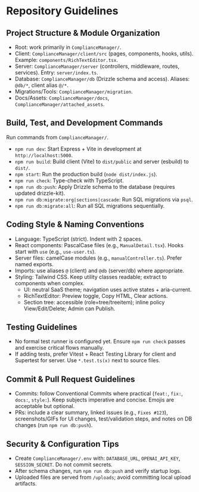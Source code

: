# Repository Guidelines

## Project Structure & Module Organization
- Root: work primarily in `ComplianceManager/`.
- Client: `ComplianceManager/client/src` (pages, components, hooks, utils). Example: `components/RichTextEditor.tsx`.
- Server: `ComplianceManager/server` (controllers, middleware, routes, services). Entry: `server/index.ts`.
- Database: `ComplianceManager/db` (Drizzle schema and access). Aliases: `@db/*`, client alias `@/*`.
- Migrations/Tools: `ComplianceManager/migration`.
- Docs/Assets: `ComplianceManager/docs`, `ComplianceManager/attached_assets`.

## Build, Test, and Development Commands
Run commands from `ComplianceManager/`.
- `npm run dev`: Start Express + Vite in development at `http://localhost:5000`.
- `npm run build`: Build client (Vite) to `dist/public` and server (esbuild) to `dist/`.
- `npm start`: Run the production build (`node dist/index.js`).
- `npm run check`: Type-check with TypeScript.
- `npm run db:push`: Apply Drizzle schema to the database (requires updated drizzle-kit).
- `npm run db:migrate:org|sections|cascade`: Run SQL migrations via `psql`.
- `npm run db:migrate:all`: Run all SQL migrations sequentially.

## Coding Style & Naming Conventions
- Language: TypeScript (strict). Indent with 2 spaces.
- React components: PascalCase files (e.g., `ManualDetail.tsx`). Hooks start with `use` (e.g., `use-user.ts`).
- Server files: camelCase modules (e.g., `manualController.ts`). Prefer named exports.
- Imports: use aliases `@` (client) and `@db` (server/db) where appropriate.
- Styling: Tailwind CSS. Keep utility classes readable; extract to components when complex.
  - UI: neutral SaaS theme; navigation uses active states + aria-current.
  - RichTextEditor: Preview toggle, Copy HTML, Clear actions.
  - Section tree: accessible (role=tree/treeitem); inline policy View/Edit/Delete; Admin can Publish.

## Testing Guidelines
- No formal test runner is configured yet. Ensure `npm run check` passes and exercise critical flows manually.
- If adding tests, prefer Vitest + React Testing Library for client and Supertest for server. Use `*.test.ts(x)` next to source files.

## Commit & Pull Request Guidelines
- Commits: follow Conventional Commits where practical (`feat:`, `fix:`, `docs:`, `style:`). Keep subjects imperative and concise. Emojis are acceptable but optional.
- PRs: include a clear summary, linked issues (e.g., `Fixes #123`), screenshots/GIFs for UI changes, test/validation steps, and notes on DB changes (run `npm run db:push`).

## Security & Configuration Tips
- Create `ComplianceManager/.env` with: `DATABASE_URL`, `OPENAI_API_KEY`, `SESSION_SECRET`. Do not commit secrets.
- After schema changes, run `npm run db:push` and verify startup logs.
- Uploaded files are served from `/uploads`; avoid committing local upload artifacts.
